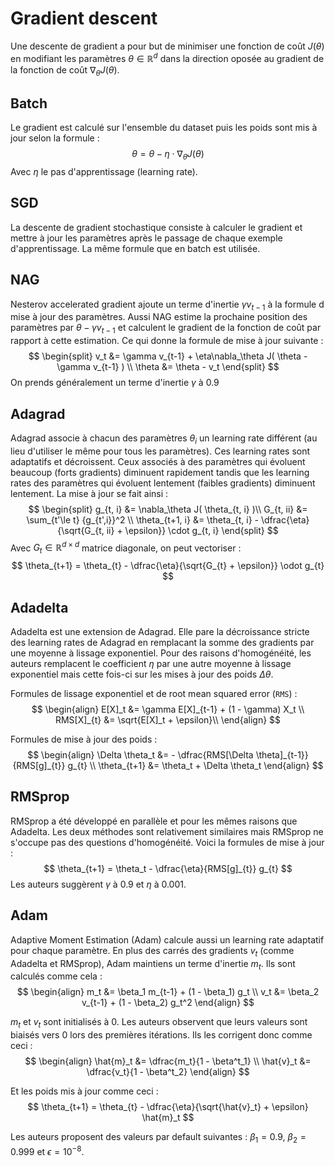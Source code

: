 # Gradient descent

Une descente de gradient a pour but de minimiser une fonction de
coût $J(\theta)$ en modifiant les paramètres $\theta \in \mathbb{R}^d$
dans la direction oposée au gradient de la fonction de coût
 $\nabla_\theta J(\theta)$.

## Batch
Le gradient est calculé sur l'ensemble du dataset
puis les poids sont mis à jour selon la formule :
$$\theta = \theta - \eta \cdot \nabla_\theta J( \theta)$$
Avec $\eta$ le pas d'apprentissage (learning rate).

## SGD
La descente de gradient stochastique consiste à
calculer le gradient et mettre à jour les paramètres
après le passage de chaque exemple d'apprentissage.
La même formule que en batch est utilisée.

## NAG
Nesterov accelerated gradient ajoute un terme d'inertie $\gamma v_{t-1}$
à la formule d mise à jour des paramètres.
Aussi NAG estime la prochaine position
des paramètres par $\theta-\gamma v_{t-1}$ et calculent le gradient de la fonction de coût par rapport à cette estimation.
Ce qui donne la formule de mise à jour suivante :
$$
\begin{split}
v_t &= \gamma v_{t-1} + \eta\nabla_\theta J( \theta - \gamma v_{t-1} ) \\
\theta &= \theta - v_t
\end{split}
$$
On prends généralement un terme d'inertie $\gamma$ à $0.9$

## Adagrad
Adagrad associe à chacun des paramètres $\theta_i$ un learning rate différent
(au lieu d'utiliser le même pour tous les paramètres).
Ces learning rates sont adaptatifs et décroissent.
Ceux associés à des paramètres qui évoluent beaucoup (forts gradients)
diminuent rapidement
tandis que les learning rates des paramètres qui évoluent lentement
(faibles gradients) diminuent lentement.
La mise à jour se fait ainsi :
$$
\begin{split}
g_{t, i} &= \nabla_\theta J( \theta_{t, i} )\\
G_{t, ii} &= \sum_{t'\le t} {g_{t',i}}^2 \\
\theta_{t+1, i} &= \theta_{t, i} - \dfrac{\eta}{\sqrt{G_{t, ii} + \epsilon}} \cdot g_{t, i}
\end{split}
$$
Avec $G_{t} \in \mathbb{R}^{d \times d}$ matrice diagonale, on peut vectoriser :
$$
\theta_{t+1} = \theta_{t} - \dfrac{\eta}{\sqrt{G_{t} + \epsilon}} \odot g_{t}
$$

## Adadelta
Adadelta est une extension de Adagrad.
Elle pare la décroissance stricte des learning rates de Adagrad
en remplacant la somme des gradients par une moyenne à lissage exponentiel.
Pour des raisons d'homogénéité, les auteurs remplacent le coefficient $\eta$
par une autre moyenne à lissage exponentiel mais cette fois-ci
sur les mises à jour des poids $\Delta\theta$.  

Formules de lissage exponentiel et de root mean squared error (`RMS`) :
$$
\begin{align}
E[X]_t &= \gamma E[X]_{t-1} + (1 - \gamma) X_t \\
RMS[X]_{t} &= \sqrt{E[X]_t + \epsilon}\\
\end{align}
$$

Formules de mise à jour des poids :
$$
\begin{align}
\Delta \theta_t &= - \dfrac{RMS[\Delta \theta]_{t-1}}{RMS[g]_{t}} g_{t} \\
\theta_{t+1} &= \theta_t + \Delta \theta_t
\end{align}
$$

## RMSprop
RMSprop a été développé en parallèle et pour les mêmes raisons que Adadelta.
Les deux méthodes sont relativement similaires mais RMSprop
ne s'occupe pas des questions d'homogénéité.
Voici la formules de mise à jour :
$$
\theta_{t+1} = \theta_t - \dfrac{\eta}{RMS[g]_{t}} g_{t}
$$
Les auteurs suggèrent $\gamma$ à $0.9$ et $\eta$ à $0.001$.

## Adam
Adaptive Moment Estimation (Adam) calcule aussi un learning rate adaptatif pour chaque paramètre.
En plus des carrés des gradients $v_t$ (comme Adadelta et RMSprop),
Adam maintiens un terme d'inertie $m_t$. Ils sont calculés comme cela :
$$
\begin{align}
m_t &= \beta_1 m_{t-1} + (1 - \beta_1) g_t \\
v_t &= \beta_2 v_{t-1} + (1 - \beta_2) g_t^2
\end{align}
$$

$m_t$ et $v_t$ sont initialisés à $0$.
Les auteurs observent que leurs valeurs sont biaisés vers $0$ lors des premières itérations.
Ils les corrigent donc comme ceci :
$$
\begin{align}
\hat{m}_t &= \dfrac{m_t}{1 - \beta^t_1} \\
\hat{v}_t &= \dfrac{v_t}{1 - \beta^t_2}
\end{align}
$$

Et les poids mis à jour comme ceci :
$$
\theta_{t+1} = \theta_{t} - \dfrac{\eta}{\sqrt{\hat{v}_t} + \epsilon} \hat{m}_t
$$

Les auteurs proposent des valeurs par default suivantes :
$\beta_1=0.9$, $\beta_2=0.999$ et $\epsilon=10^{-8}$.
